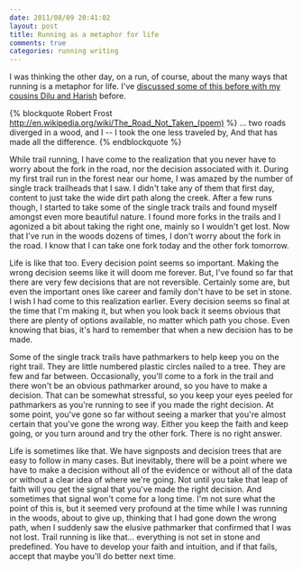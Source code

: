 ```yaml
---
date: 2011/08/09 20:41:02
layout: post
title: Running as a metaphor for life
comments: true
categories: running writing
---
```


I was thinking the other day, on a run, of course, about the many ways
that running is a metaphor for life. I've [discussed some of this
before with my cousins Dilu and
Harish](/blog/2003/10/28/the-wall-is-not-a-myth/) before.

{% blockquote Robert Frost http://en.wikipedia.org/wiki/The_Road_Not_Taken_(poem) %}
... two roads diverged in a wood, and I -- 
I took the one less traveled by,
And that has made all the difference.
{% endblockquote %}

While trail running, I have come to the realization that you never
have to worry about the fork in the road, nor the decision associated
with it. During my first trail run in the forest near our home, I was
amazed by the number of single track trailheads that I saw. I didn't
take any of them that first day, content to just take the wide dirt
path along the creek. After a few runs though, I started to take some
of the single track trails and found myself amongst even more
beautiful nature. I found more forks in the trails and I agonized a
bit about taking the right one, mainly so I wouldn't get lost. Now
that I've run in the woods dozens of times, I don't worry about the
fork in the road. I know that I can take one fork today and the other
fork tomorrow. 

Life is like that too. Every decision point seems so important. Making
the wrong decision seems like it will doom me forever. But, I've found
so far that there are very few decisions that are not
reversible. Certainly some are, but even the important ones like
career and family don't have to be set in stone. I wish I had come to
this realization earlier. Every decision seems so final at the time
that I'm making it, but when you look back it seems obvious that there
are plenty of options available, no matter which path you chose. Even
knowing that bias, it's hard to remember that when a new decision has
to be made.

Some of the single track trails have pathmarkers to help keep you on
the right trail. They are little numbered plastic circles nailed to a
tree. They are few and far between. Occasionally, you'll come to a
fork in the trail and there won't be an obvious pathmarker around, so
you have to make a decision. That can be somewhat stressful, so you
keep your eyes peeled for pathmarkers as you're running to see if you
made the right decision. At some point, you've gone so far without
seeing a marker that you're almost certain that you've gone the wrong
way. Either you keep the faith and keep going, or you turn around and
try the other fork. There is no right answer. 

Life is sometimes like that. We have signposts and decision trees that
are easy to follow in many cases. But inevitably, there will be a
point where we have to make a decision without all of the evidence or
without all of the data or without a clear idea of where we're
going. Not until you take that leap of faith will you get the signal
that you've made the right decision. And sometimes that signal won't
come for a long time. I'm not sure what the point of this is, but it
seemed very profound at the time while I was running in the woods,
about to give up, thinking that I had gone down the wrong path, when I
suddenly saw the elusive pathmarker that confirmed that I was not
lost. Trail running is like that... everything is not set in stone and
predefined. You have to develop your faith and intuition, and if that
fails, accept that maybe you'll do better next time.
